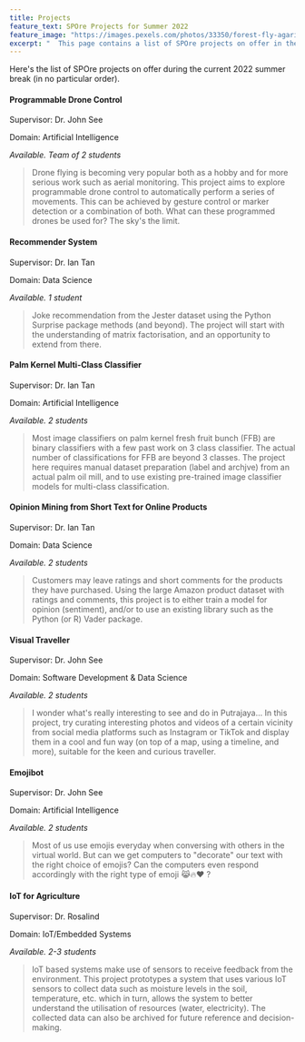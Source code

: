 ```yaml
---
title: Projects
feature_text: SPOre Projects for Summer 2022
feature_image: "https://images.pexels.com/photos/33350/forest-fly-agaric-fog-moss-fliegenpilz.jpg"
excerpt: "  This page contains a list of SPOre projects on offer in the current summer term break."
---
```


Here's the list of SPOre projects on offer during the current 2022 summer break (in no particular order).

#### Programmable Drone Control

Supervisor: Dr. John See

Domain: Artificial Intelligence

_Available. Team of 2 students_

> Drone flying is becoming very popular both as a hobby and for more serious work such as aerial monitoring. This project aims to explore programmable drone control to automatically perform a series of movements. This can be achieved by gesture control or marker detection or a combination of both. What can these programmed drones be used for? The sky's the limit.

#### Recommender System

Supervisor: Dr. Ian Tan

Domain: Data Science

_Available. 1 student_

> Joke recommendation from the Jester dataset using the Python Surprise package methods (and beyond).  The project will start with the understanding of matrix factorisation, and an opportunity to extend from there.

#### Palm Kernel Multi-Class Classifier

Supervisor: Dr. Ian Tan

Domain: Artificial Intelligence

_Available. 2 students_

> Most image classifiers on palm kernel fresh fruit bunch (FFB) are binary classifiers with a few past work on 3 class classifier.  The actual number of classifications for FFB are beyond 3 classes.  The project here requires manual dataset preparation (label and archjve) from an actual palm oil mill, and to use existing pre-trained image classifier models for multi-class classification.

#### Opinion Mining from Short Text for Online Products

Supervisor: Dr. Ian Tan

Domain: Data Science

_Available. 2 students_

> Customers may leave ratings and short comments for the products they have purchased.  Using the large Amazon product dataset with ratings and comments, this project is to either train a model for opinion (sentiment), and/or to use an existing library such as the Python (or R) Vader package.

#### Visual Traveller

Supervisor: Dr. John See

Domain: Software Development & Data Science

_Available. 2 students_

> I wonder what's really interesting to see and do in Putrajaya... In this project, try curating interesting photos and videos of a certain vicinity from social media platforms such as Instagram or TikTok and display them in a cool and fun way (on top of a map, using a timeline, and more), suitable for the keen and curious traveller.

#### Emojibot

Supervisor: Dr. John See

Domain: Artificial Intelligence

_Available. 2 students_

> Most of us use emojis everyday when conversing with others in the virtual world. But can we get computers to "decorate" our text with the right choice of emojis? Can  the computers even respond accordingly with the right type of emoji 😹🔥❤️ ?

#### IoT for Agriculture

Supervisor: Dr. Rosalind

Domain: IoT/Embedded Systems

_Available. 2-3 students_

> IoT based systems make use of sensors to receive feedback from the environment. This project prototypes a system that uses various IoT sensors to collect data such as moisture levels in the soil, temperature, etc. which in turn, allows the system to better understand the utilisation of resources (water, electricity). The collected data can also be archived for future reference and decision-making.
